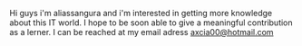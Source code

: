Hi guys i'm aliassangura and i'm interested in getting more knowledge about this IT world.
I hope to be soon able to give a meaningful contribution as a lerner.
I can be reached at my email adress  axcia00@hotmail.com


